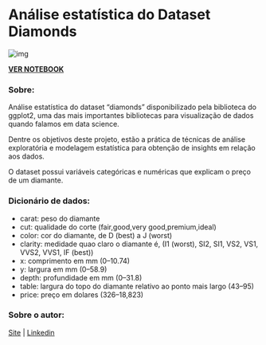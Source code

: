 # Análise estatística do Dataset Diamonds
![img](https://github.com/sandropenha/analise-estatistica-diamonds/blob/master/polished-diamond.png)

**[VER NOTEBOOK](https://rpubs.com/sandropenha/656882)**

### Sobre:
Análise estatística do dataset “diamonds” disponibilizado pela biblioteca do ggplot2, uma das mais importantes bibliotecas para visualização de dados quando falamos em data science.

Dentre os objetivos deste projeto, estão a prática de técnicas de análise exploratória e modelagem estatística para obtenção de insights em relação aos dados.

O dataset possui variáveis categóricas e numéricas que explicam o preço de um diamante.

### Dicionário de dados:
- carat: peso do diamante
- cut: qualidade do corte (fair,good,very good,premium,ideal)
- color: cor do diamante, de D (best) a J (worst)
- clarity: medidade quao claro o diamante é, (I1 (worst), SI2, SI1, VS2, VS1, VVS2, VVS1, IF (best))
- x: comprimento em mm (0–10.74)
- y: largura em mm (0–58.9)
- depth: profundidade em mm (0–31.8)
- table: largura do topo do diamante relativo ao ponto mais largo (43–95)
- price: preço em dolares ($326–$18,823)

### Sobre o autor:
[Site](https://www.sandropenha.com/) |
[Linkedin](https://www.linkedin.com/in/sandropenha/)
